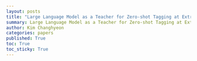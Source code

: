 ```yaml
---
layout: posts
title: "Large Language Model as a Teacher for Zero-shot Tagging at Extreme Scales 리뷰"
summary: Large Language Model as a Teacher for Zero-shot Tagging at Extreme Scales 리뷰
author: Kim Changhyeon
categories: papers
published: True
toc: True
toc_sticky: True
---
```

